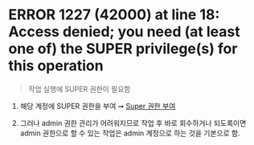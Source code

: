ERROR 1227 (42000) at line 18: Access denied; you need (at least one of) the SUPER privilege(s) for this operation
===
>작업 실행에 SUPER 권한이 필요함

1. 해당 계정에 SUPER 권한을 부여 ➞ [Super 권한 부여](../User.md#super-권한)

1. 그러나 admin 권한 관리가 어려워지므로 작업 후 바로 회수하거나 되도록이면 admin 권한으로 할 수 있는 작업은 admin 계정으로 하는 것을 기본으로 함.
